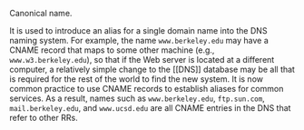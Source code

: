 Canonical name.

It is used to introduce an alias for a single domain name into the DNS naming system. For example, the name `www.berkeley.edu` may have a CNAME record that maps to some other machine (e.g., `www.w3.berkeley.edu`), so that if the Web server is located at a different computer, a relatively simple change to the [[DNS]] database may be all that is required for the rest of the world to find the new system. It is now common practice to use CNAME records to establish aliases for common services. As a result, names such as `www.berkeley.edu`, `ftp.sun.com`, `mail.berkeley.edu`, and `www.ucsd.edu` are all CNAME entries in the DNS that refer to other RRs.